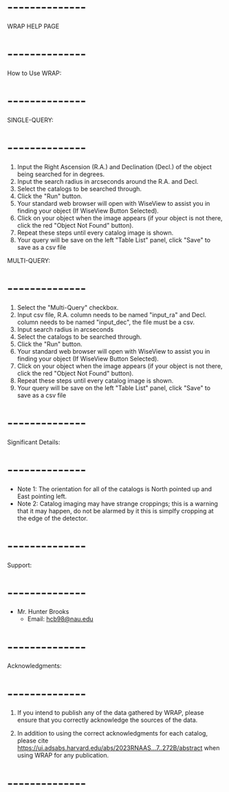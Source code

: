 
# -------------- #
  WRAP HELP PAGE
# -------------- #



How to Use WRAP:
# -------------- #


SINGLE-QUERY: 
# -------------- #
1. Input the Right Ascension (R.A.) and 
    Declination (Decl.) of the object being 
      searched for in degrees.
2. Input the search radius in arcseconds 
    around the R.A. and Decl.
4. Select the catalogs to be searched through.
5. Click the "Run" button.
6. Your standard web browser will open with 
    WiseView to assist you in finding your 
      object (If WiseView Button Selected).
7. Click on your object when the image appears 
      (if your object is not there, 
        click the red "Object Not Found" button).
8. Repeat these steps until every catalog image is shown.
9. Your query will be save on the left 
    "Table List" panel, click "Save" 
      to save as a csv file



MULTI-QUERY: 
# -------------- #   
1. Select the "Multi-Query" checkbox.
2. Input csv file, R.A. column needs to be named 
    "input_ra" and Decl. column needs to be named 
      "input_dec", the file must be a csv.
3. Input search radius in arcseconds
4. Select the catalogs to be searched through.
5. Click the "Run" button.
6. Your standard web browser will open with 
    WiseView to assist you in finding your 
      object (If WiseView Button Selected).
7. Click on your object when the image appears 
      (if your object is not there, 
        click the red "Object Not Found" button).
8. Repeat these steps until every catalog image is shown.
9. Your query will be save on the left 
    "Table List" panel, click "Save" 
      to save as a csv file   
# -------------- #



Significant Details:
# -------------- #
- Note 1: The orientation for all of the catalogs 
            is North pointed up and East pointing left.
- Note 2: Catalog imaging may have strange croppings; 
            this is a warning that it may happen, 
              do not be alarmed by it this is simplfy 
                cropping at the edge of the detector.
# -------------- #



Support:
# -------------- #
- Mr. Hunter Brooks
  - Email: hcb98@nau.edu
# -------------- #



Acknowledgments:
# -------------- #
1. If you intend to publish any of the data 
    gathered by WRAP, please ensure that 
      you correctly acknowledge the sources 
        of the data. 

2. In addition to using the correct acknowledgments 
    for each catalog, please cite 
      https://ui.adsabs.harvard.edu/abs/2023RNAAS...7..272B/abstract 
        when using WRAP for any publication.
# -------------- #
